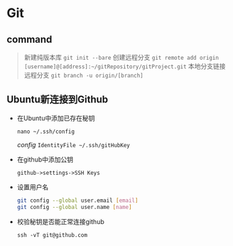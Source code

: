 # Git

## command
> 新建纯版本库 `git init --bare`
> 创建远程分支 `git remote add origin [username]@[address]:~/gitRepository/gitProject.git`
> 本地分支链接远程分支 `git branch -u origin/[branch]`

## Ubuntu新连接到Github

- 在Ubuntu中添加已存在秘钥

    `nano ~/.ssh/config`

    *config*
    `IdentityFile ~/.ssh/gitHubKey`
- 在github中添加公钥

    `github->settings->SSH Keys`
- 设置用户名
    ```bash
    git config --global user.email [email]
    git config --global user.name [name]
    ```
- 校验秘钥是否能正常连接github

    `ssh -vT git@github.com`